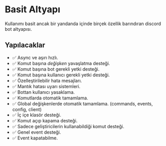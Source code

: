 # Basit Altyapı

Kullanımı basit ancak bir yandanda içinde birçek özellik barındıran discord bot altyapısı.

## Yapılacaklar

- ✅ Async ve aşırı hızlı.
- ✅ Komut başına _değişken_ yavaşlatma desteği.
- ✅ Komut başına bot gerekli yetki desteği.
- ✅ Komut başına kullanıcı gerekli yetki desteği.
- ✅ Özelleştirilebilir hata mesajları.
- ✅ Mantık hatası uyarı sistemleri.
- ✅ Bottan kullanıcı yasaklama.
- ✅ Komutlarda otomatik tamamlama.
- ✅ Global değişkenlerde otomatik tamamlama. (commands, events, config, client)
- ✅ İç içe klasör desteği.
- ✅ Komut açıp kapama desteği.
- ✅ Sadece geliştiricilerin kullanabildiği komut desteği.
- ✅ Genel event desteği.
- ✅ Event kapatabilme.